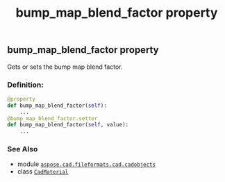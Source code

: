 ﻿---
title: bump_map_blend_factor property
second_title: Aspose.CAD for Python via .NET API References
description: 
type: docs
weight: 200
url: /python-net/aspose.cad.fileformats.cad.cadobjects/cadmaterial/bump_map_blend_factor/
is_root: false
---

## bump_map_blend_factor property


Gets or sets the bump map blend factor.
### Definition:
```python
@property
def bump_map_blend_factor(self):
    ...
@bump_map_blend_factor.setter
def bump_map_blend_factor(self, value):
    ...
```

### See Also
* module [`aspose.cad.fileformats.cad.cadobjects`](../../)
* class [`CadMaterial`](/cad/python-net/aspose.cad.fileformats.cad.cadobjects/cadmaterial)
